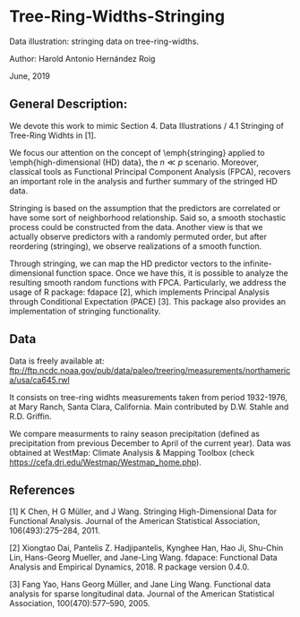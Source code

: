 # Tree-Ring-Widths-Stringing
Data illustration: stringing data on tree-ring-widths.

Author: Harold Antonio Hernández Roig

June, 2019

## General Description:

We devote this work to mimic Section 4. Data Illustrations / 4.1 Stringing of Tree-Ring Widhts in [1].

We focus our attention on the concept of \emph{stringing} applied to \emph{high-dimensional (HD) data}, the $n \ll p$ scenario. Moreover, classical tools as Functional Principal Component Analysis (FPCA), recovers an important role in the analysis and further summary of the stringed HD data.

Stringing is based on the assumption that the predictors are correlated or have some sort of neighborhood relationship. Said so, a smooth stochastic process could be constructed from the data. Another view is that we actually observe predictors with a randomly permuted order, but after reordering (stringing), we observe realizations of a smooth function.

Through stringing, we can map the HD predictor vectors to the infinite-dimensional function space. Once we have this, it is possible to analyze the resulting smooth random functions with FPCA. Particularly, we address the usage of R package: fdapace [2], which implements Principal Analysis through Conditional Expectation (PACE) [3]. This package also provides an implementation of stringing functionality.

## Data

Data is freely available at: ftp://ftp.ncdc.noaa.gov/pub/data/paleo/treering/measurements/northamerica/usa/ca645.rwl

It consists on tree-ring widhts measurements taken from period 1932-1976, at Mary Ranch, Santa Clara, California. Main contributed by D.W. Stahle and R.D. Griffin.

We compare measurments to rainy season precipitation (defined as precipitation from previous December to April of the current year). Data was obtained at WestMap: Climate Analysis & Mapping Toolbox (check https://cefa.dri.edu/Westmap/Westmap_home.php).

## References

[1] K Chen, H G Müller, and J Wang. Stringing High-Dimensional Data for Functional Analysis. Journal of the American Statistical Association, 106(493):275–284, 2011.

[2] Xiongtao Dai, Pantelis Z. Hadjipantelis, Kynghee Han, Hao Ji, Shu-Chin Lin, Hans-Georg
Mueller, and Jane-Ling Wang. fdapace: Functional Data Analysis and Empirical Dynamics, 2018. R package version 0.4.0.

[3] Fang Yao, Hans Georg Müller, and Jane Ling Wang. Functional data analysis for sparse
longitudinal data. Journal of the American Statistical Association, 100(470):577–590, 2005.
